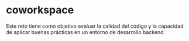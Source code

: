 # coworkspace
Este reto tiene como objetivo evaluar la calidad del código y la capacidad de aplicar buenas prácticas en un entorno de desarrollo backend.
